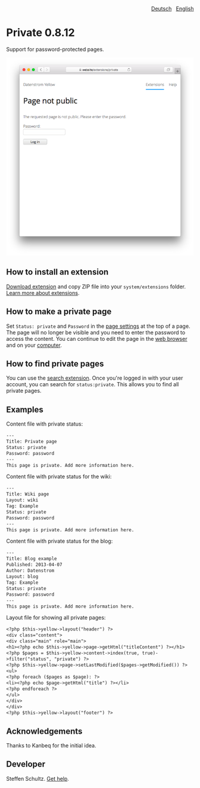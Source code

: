 <p align="right"><a href="README-de.md">Deutsch</a> &nbsp; <a href="README.md">English</a></p>

# Private 0.8.12

Support for password-protected pages.

<p align="center"><img src="private-screenshot.png?raw=true" alt="Screenshot"></p>

## How to install an extension

[Download extension](https://github.com/datenstrom/yellow-extensions/raw/main/downloads/private.zip) and copy ZIP file into your `system/extensions` folder. [Learn more about extensions](https://github.com/annaesvensson/yellow-update).

## How to make a private page

Set `Status: private` and `Password` in the [page settings](https://github.com/annaesvensson/yellow-core#user-content-settings-page) at the top of a page. The page will no longer be visible and you need to enter the password to access the content. You can continue to edit the page in the [web browser](https://github.com/annaesvensson/yellow-edit) and on your [computer](https://github.com/annaesvensson/yellow-core).

## How to find private pages

You can use the [search extension](https://github.com/annaesvensson/yellow-search). Once you're logged in with your user account, you can search for `status:private`. This allows you to find all private pages. 

## Examples

Content file with private status: 

```
---
Title: Private page
Status: private
Password: password
---
This page is private. Add more information here.
```

Content file with private status for the wiki:

```
---
Title: Wiki page
Layout: wiki
Tag: Example
Status: private
Password: password
---
This page is private. Add more information here.
```

Content file with private status for the blog:

```
---
Title: Blog example
Published: 2013-04-07
Author: Datenstrom
Layout: blog
Tag: Example
Status: private
Password: password
---
This page is private. Add more information here.
```

Layout file for showing all private pages:

```
<?php $this->yellow->layout("header") ?>
<div class="content">
<div class="main" role="main">
<h1><?php echo $this->yellow->page->getHtml("titleContent") ?></h1>
<?php $pages = $this->yellow->content->index(true, true)->filter("status", "private") ?>
<?php $this->yellow->page->setLastModified($pages->getModified()) ?>
<ul>
<?php foreach ($pages as $page): ?>
<li><?php echo $page->getHtml("title") ?></li>
<?php endforeach ?>
</ul>
</div>
</div>
<?php $this->yellow->layout("footer") ?>
```

## Acknowledgements

Thanks to Kanbeq for the initial idea.

## Developer

Steffen Schultz. [Get help](https://datenstrom.se/yellow/help/).
